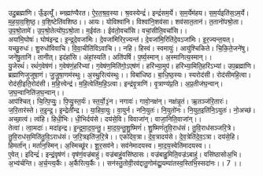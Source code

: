 

  
उदु॒ब्रह्मा॑णि। ऊँ॒इत्यूँ॑। ब्नह्मा॑ण्यैरत। ऐ॒र॒त॒श्र॒व॒स्या। श्र॒वस्येन्द्रं॑। इन्द्रं॑सम॒र्ये। स॒म॒र्येम॑हय। स॒म॒र्यइति॑स॒ऽम॒र्ये। म॒ह॒या॒व॒शि॒ष्ठ॒। व॒शि॒ष्टेति॑वशिष्ठ।। आयः। योविश्वा॑नि। विश्वा॑नि॒शव॑सा। शव॑सात॒तान॑। त॒तानो॑पश्रो॒ता। उ॒प॒श्रो॒तामे॑। उ॒प॒श्रो॒तेत्यो॑प॒ऽश्रो॒ता। म॒ईव॑तः। ईव॑तो॒वचां॑सि। वचां॒सीति॒वचां॑सि।।  
अया॑मि॒घोषः॑। घोष॑इन्द्र। इ॒न्द्र॒दे॒वजा॑मिः। दे॒वजा॑मिरिर॒ज्यन्त॑। दे॒वजा॑मि॒रिति॑दे॒वऽजा॑मिः। इ॒र॒ज्यन्त॒यत्। यच्छु॒रुधः॑। शु॒रुधो॑विवाचि। वि॒वा॒चीति॑विऽवाचि।। नहि। हिस्वं। स्वमायुः॑। आयु॑श्चिकिते। चि॒कि॒ते॒जने॑षु। जने॑षु॒तानि॑। तानीत्। इदंहां॑सि। अंहां॒स्यति॑। अति॑पर्षि। प॒र्ष्य॒स्मान्। अ॒स्मानित्य॒स्मान्।।  
यु॒जेरथं॑। रथं॑ग॒वेष॑णं। ग॒वेष॑णं॒हरि॑भ्यां। ग॒वेष॑ण॒मिति॑गो॒ऽएष॑णं। हरि॑भ्या॒मुप॑। हरि॑भ्या॒मिति॒हरि॑ऽभ्यां। उप॒ब्रह्मा॑णि। ब्रह्मा॑णिजुजुषा॒णं। जु॒जु॒षा॒णम॑स्थुः। अ॒स्थु॒रित्य॑स्थुः।। विबा॑धिष्ठ। बा॒धि॒ष्ठ॒स्यः। स्यरोद॑सी। रोद॑सीमहि॒त्वा। रोद॑सी॒इति॒रोद॑सी। म॒हि॒त्त्वेन्द्र॑। म॒हि॒त्वेति॑म॒हि॒ऽत्वा। इन्द्र॑वृ॒त्राणि॑। वृ॒त्राण्य॑प्र॒ति। अ॒प्र॒तीज॑घ॒न्वान्। ज॒घ॒न्वानिति॑ज॒घ॒न्वान्।।  
आप॑श्चित्। चि॒त्पि॒प्युः॒। पि॒प्यु॒स्त॒र्यः॑। स्त॒र्यो॒३॒॑न। नगावः॑। गावो॒नक्ष॑न्। नक्ष॑न्नृ॒तं। ऋ॒तञ्ज॑रि॒तारः॑। ज॒रि॒तार॑स्ते। त॒इ॒न्द्र॒। इ॒न्द्रेती॑न्द्र।। या॒हिवा॒युः। वा॒युर्न। ननि॒युतः॑। नि॒युतो॑नः। नि॒युत॒इति॑नि॒ऽयुतः॑। नो॒अच्छ॑। अच्छा॒त्वं। त्वंहि। हिधी॒भिः। धी॒भिर्दय॑से। दय॑से॒वि। विवाजा॑न्। वाजा॒निति॒वाजा॑न्।।  
तेत्वा॑। त्वा॒मदाः॑। मदा॑इन्द्र। इ॒न्द्र॒मा॒द॒य॒न्तु॒। मा॒द॒य॒न्तु॒शु॒ष्मिणं॑। शु॒ष्मिणं॑तुवि॒राध॑सं। तु॒वि॒राध॑सञ्जरि॒त्रे। तु॒वि॒राध॑स॒मिति॑तु॒वि॒ऽराध॑सं। ज॒रि॒त्रइति॑ज॒रि॒त्रे।। एको॑देव॒त्रा। दे॒व॒त्रादय॑से। दे॒व॒त्रेति॑दे॒व॒ऽत्रा। दय॑से॒हि। हिमर्ता॑न्। मर्ता॑न॒स्मिन्। अ॒स्मिच्छू॑र। शू॒र॒सव॑ने। सव॑नेमादयस्व। मा॒द॒य॒स्वेति॑मादयस्व।।  
ए॒वेत्। इदिन्द्रं॑। इन्द्रं॒वृष॑णं। वृष॑णं॒वज्र॑बाहुं। वज्र॑बाहुं॒वसि॑ष्ठासः। वज्र॑बाहु॒मिति॒वज्र॑ऽबाहुं। वसि॑ष्ठासोअ॒भि। अ॒भ्य॑र्चन्ति। अ॒र्च॒न्त्य॒र्कैः। अ॒र्कैरित्य॒र्कैः।। सन॑स्तु॒तोवी॒रव॑द्दातु॒गोम॑द्यू॒यम्पा॑तस्व॒स्तिभि॒स्सदा॑नः।। 7 ।।  
